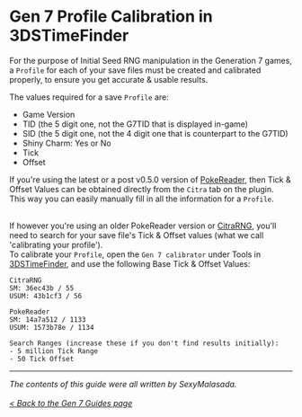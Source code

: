 # Gen 7 Profile Calibration in 3DSTimeFinder

For the purpose of Initial Seed RNG manipulation in the Generation 7 games, a `Profile` for each of your save files must be created and calibrated properly, to ensure you get accurate & usable results.

The values required for a save `Profile` are:
- Game Version
- TID (the 5 digit one, not the G7TID that is displayed in-game)
- SID (the 5 digit one, not the 4 digit one that is counterpart to the G7TID)
- Shiny Charm: Yes or No
- Tick
- Offset

If you're using the latest or a post v0.5.0 version of [PokeReader](https://github.com/zaksabeast/PokeReader), then Tick & Offset Values can be obtained directly from the `Citra` tab on the plugin.<br>
This way you can easily manually fill in all the information for a `Profile`.<br><br>

If however you're using an older PokeReader version or [CitraRNG](https://github.com/Admiral-Fish/CitraRNG), you'll need to search for your save file's Tick & Offset values (what we call 'calibrating your profile').<br>
To calibrate your `Profile`, open the `Gen 7 calibrator` under Tools in [3DSTimeFinder](https://github.com/Admiral-Fish/3DSTimeFinder), and use the following Base Tick & Offset Values:

```
CitraRNG
SM: 36ec43b / 55
USUM: 43b1cf3 / 56

PokeReader
SM: 14a7a512 / 1133
USUM: 1573b78e / 1134

Search Ranges (increase these if you don't find results initially):
- 5 million Tick Range
- 50 Tick Offset
```


***
_The contents of this guide were all written by SexyMalasada._<br><br>
_[< Back to the Gen 7 Guides page](https://github.com/Wi-Fi-Labs/Labs-Guides/tree/main/GEN%207)_